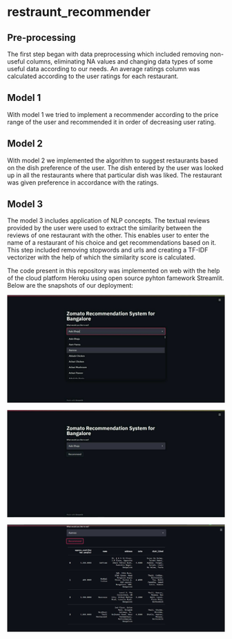 # restraunt_recommender

## Pre-processing
The first step began with data preprocessing which included removing non-useful columns, eliminating NA values and changing data types of some useful data according to our needs. An average ratings column was calculated according to the user ratings for each restaurant. 

## Model 1
With model 1 we tried to implement a recommender according to the price range of the user and recommended it in order of decreasing user rating.

## Model 2
With model 2 we implemented the algorithm to suggest restaurants based on the dish preference of the user. The dish entered by the user was looked up in all the restaurants where that particular dish was liked. The restaurant was given preference in accordance with the ratings.

## Model 3
The model 3 includes application of NLP concepts. The textual reviews provided by the user were used to extract the similarity between the reviews of one restaurant with the other. This enables user to enter the name of a restaurant of his choice and get recommendations based on it. This step included removing stopwords and urls and creating a TF-IDF vectorizer with the help of which the similarity score is calculated.

The code present in this repository was implemented on web with the help of the cloud platform Heroku using open source pyhton famework Streamlit. Below are the snapshots of our deployment: 

![issue tab](https://github.com/vishnu1o1/restraunt_recommender/blob/main/img1.jpeg)

![issue tab](https://github.com/vishnu1o1/restraunt_recommender/blob/main/img2.jpeg)

![issue tab](https://github.com/vishnu1o1/restraunt_recommender/blob/main/img3.jpeg)
